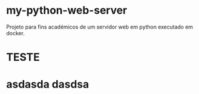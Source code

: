 # my-python-web-server
Projeto para fins académicos de um servidor web em python executado em docker.
# TESTE 
# asdasda dasdsa
